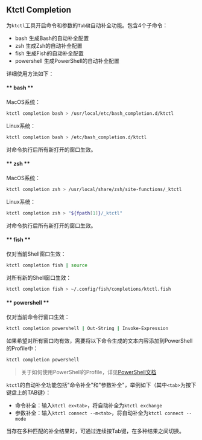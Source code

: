 Ktctl Completion
---

为`ktctl`工具开启命令和参数的`Tab键`自动补全功能。包含4个子命令：

- bash        生成Bash的自动补全配置
- zsh         生成Zsh的自动补全配置
- fish        生成Fish的自动补全配置
- powershell  生成PowerShell的自动补全配置

详细使用方法如下：

<!-- tabs:start -->

#### ** bash **

MacOS系统：

```bash
ktctl completion bash > /usr/local/etc/bash_completion.d/ktctl
```

Linux系统：

```bash
ktctl completion bash > /etc/bash_completion.d/ktctl
```

对命令执行后所有新打开的窗口生效。

#### ** zsh **

MacOS系统：

```bash
ktctl completion zsh > /usr/local/share/zsh/site-functions/_ktctl
```

Linux系统：

```bash
ktctl completion zsh > "${fpath[1]}/_ktctl"
```

对命令执行后所有新打开的窗口生效。

#### ** fish **

仅对当前Shell窗口生效：

```bash
ktctl completion fish | source
```

对所有新的Shell窗口生效：

```bash
ktctl completion fish > ~/.config/fish/completions/ktctl.fish
```

#### ** powershell **

仅对当前命令行窗口生效：

```bash
ktctl completion powershell | Out-String | Invoke-Expression
```

如果希望对所有窗口均有效，需要将以下命令生成的文本内容添加到PowerShell的Profile中：

```bash
ktctl completion powershell
```

> 关于如何使用PowerShell的Profile，详见[PowerShell文档](https://docs.microsoft.com/en-us/powershell/scripting/windows-powershell/ise/how-to-use-profiles-in-windows-powershell-ise)

<!-- tabs:end -->

`ktctl`的自动补全功能包括"命令补全"和"参数补全"，举例如下（其中`<tab>`为按下键盘上的TAB键）：
 
- 命令补全：输入`ktctl ex<tab>`，将自动补全为`ktctl exchange`
- 参数补全：输入`ktctl connect --m<tab>`，将自动补全为`ktctl connect --mode`

当存在多种匹配的补全结果时，可通过连续按Tab键，在多种结果之间切换。

